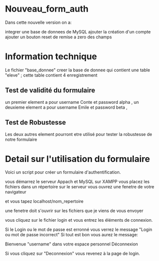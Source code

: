 # Nouveau_form_auth
Dans cette nouvelle version on a:

integrer une base de donnees de MySQL
ajouter la création d'un compte
ajouter un bouton reset de remise a zero des champs 

# Information technique
Le fichier "base_donnee" creer la base de donnee qui contient une table "eleve" ;
cette table contient 4 enregistrement 
## Test de validité du formulaire
un premier element a pour username Conte et password alpha , un deuxieme element a pour username Emile et password beta ,

## Test de Robustesse
Les deux autres element pourront etre utilisé pour tester la robustesse de notre formulaire 

# Detail sur l'utilisation du formulaire
Voici un script pour créer un formulaire d'authentification.

vous démarrez le serveur Appach et MySQL  sur XAMPP vous placez les fichiers dans un répertoire sur le serveur vous ouvrez une fenetre de votre navigateur

et vous tapez localhost/nom_repertoire

une fenetre doit s'ouvrir sur les  fichiers que je viens de vous envoyer

vous cliquez sur le fichier login et vous entrez les éléments de connexion.

Si le Login ou le mot de passe est erronné vous verrez le message "Login ou mot de passe incorrect" Si tout est bon vous aurez le message:

Bienvenue "username" dans votre espace personnel Déconnexion

Si vous cliquez sur "Deconnexion" vous revenez à la page de login.
